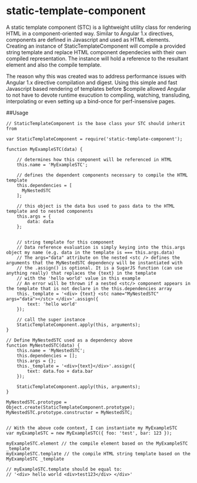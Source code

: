 # static-template-component

A static template component (STC) is a lightweight utility class for rendering HTML in a component-oriented way.
Similar to Angular 1.x directives, components are defined in Javascript and used as HTML elements.
Creating an instance of StaticTemplateComponent will compile a provided string template and replace HTML component dependecies with their own compiled representation. The instance will hold a reference to the resultant element and also the compile template.

The reason why this was created was to address performance issues with Angular 1.x directive compilation and digest.
Using this simple and fast Javascript based rendering of templates before $compile allowed Angular to not have to devote runtime exucution to compiling, watching, transluding, interpolating or even setting up a bind-once for perf-insensive pages.

##Usage

```
// StaticTemplateComponent is the base class your STC should inherit from

var StaticTemplateComponent = require('static-template-component');

function MyExampleSTC(data) {

    // determines how this component will be referenced in HTML
    this.name = 'MyExampleSTC';
    
    // defines the dependent components necessary to compile the HTML template
    this.dependencies = [
      MyNestedSTC
    ];
    
    // this object is the data bus used to pass data to the HTML template and to nested components
    this.args = {
        data: data
    };


    // string template for this component
    // Data reference evaluation is simply keying into the this.args object my name (e.g. data in the template is === this.args.data)
    // The args="data" attribute on the nested <stc /> defines the arguments that the MyNestedSTC dependency will be instantiated with
    // the .assign() is optional. It is a SugarJS function (can use anything really) that replaces the {text} in the template
    // with the 'hello world' value in this example
    // An error will be thrown if a nested <stc/> component appears in the template that is not declare in the this.dependencies array
    this._template = '<div> {text} <stc name="MyNestedSTC" args="data"></stc> </div>'.assign({
        text: 'hello world'
    });

    // call the super instance
    StaticTemplateComponent.apply(this, arguments);
}

// Define MyNestedSTC used as a dependency above 
function MyNestedSTC(data) {
    this.name = 'MyNestedSTC';
    this.dependencies = [];
    this.args = {};
    this._template = '<div>{text}</div>'.assign({
        text: data.foo + data.bar
    });

    StaticTemplateComponent.apply(this, arguments);
}

MyNestedSTC.prototype = Object.create(StaticTemplateComponent.prototype);
MyNestedSTC.prototype.constructor = MyNestedSTC;


// With the above code context, I can instantiate my MyExampleSTC
var myExampleSTC = new MyExampleSTC({ foo: 'test', bar: 123 });

myExampleSTC.element // the compile element based on the MyExampleSTC _template
myExampleSTC.template // the compile HTML string template based on the MyExampleSTC _template

// myExampleSTC.template should be equal to:
// '<div> hello world <div>test123</div> </div>'

```
